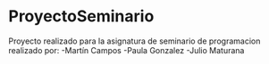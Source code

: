 # ProyectoSeminario
Proyecto realizado para la asignatura de seminario de programacion
realizado por:
-Martín Campos
-Paula Gonzalez
-Julio Maturana
